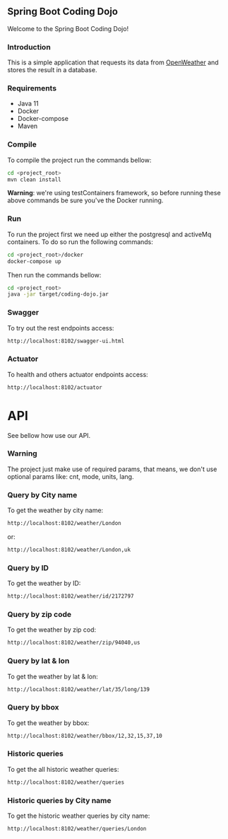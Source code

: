 Spring Boot Coding Dojo
---

Welcome to the Spring Boot Coding Dojo!

### Introduction

This is a simple application that requests its data from [OpenWeather](https://openweathermap.org/) and stores the
result in a database.

### Requirements

- Java 11
- Docker
- Docker-compose
- Maven

### Compile

To compile the project run the commands bellow:

```bash
cd <project_root>
mvn clean install

```

<b>Warning</b>: we're using testContainers framework, so before running these above commands
be sure you've the Docker running.

### Run

To run the project first we need up either the postgresql and activeMq containers. To do so run the following commands:

```bash
cd <project_root>/docker
docker-compose up

```

Then run the commands bellow:

```bash
cd <project_root>
java -jar target/coding-dojo.jar

```

### Swagger

To try out the rest endpoints access:

```bash
http://localhost:8102/swagger-ui.html

```

### Actuator

To health and others actuator endpoints access:

```bash
http://localhost:8102/actuator

```

# API

See bellow how use our API.

### Warning

The project just make use of required params, that means, we don't use optional params like: cnt, mode, units, lang.

### Query by City name

To get the weather by city name:

```bash
http://localhost:8102/weather/London
```

or:

```bash
http://localhost:8102/weather/London,uk

```

### Query by ID

To get the weather by ID:

```bash
http://localhost:8102/weather/id/2172797

```

### Query by zip code

To get the weather by zip cod:

```bash
http://localhost:8102/weather/zip/94040,us

```

### Query by lat & lon

To get the weather by lat & lon:

```bash
http://localhost:8102/weather/lat/35/long/139

```

### Query by bbox

To get the weather by bbox:

```bash
http://localhost:8102/weather/bbox/12,32,15,37,10

```

### Historic queries

To get the all historic weather queries:

```bash
http://localhost:8102/weather/queries

```

### Historic queries by City name

To get the historic weather queries by city name:

```bash
http://localhost:8102/weather/queries/London

```
